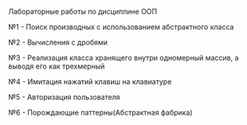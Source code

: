 Лабораторные работы по дисциплине ООП

№1 - Поиск производных с использованием абстрактного класса

№2 - Вычисления с дробями

№3 - Реализация класса хранящего внутри одномерный массив, а выводя его как трехмерный

№4 - Имитация нажатий клавиш на клавиатуре

№5 - Авторизация пользователя

№6 - Порождающие паттерны(Абстрактная фабрика)
